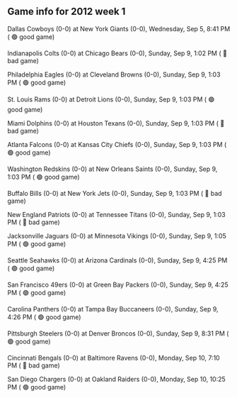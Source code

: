 ## Game info for 2012 week 1
Dallas Cowboys (0-0) at New York Giants (0-0), Wednesday, Sep 5, 8:41 PM (	:green_circle: good game)



Indianapolis Colts (0-0) at Chicago Bears (0-0), Sunday, Sep 9, 1:02 PM (	:red_circle: bad game)

Philadelphia Eagles (0-0) at Cleveland Browns (0-0), Sunday, Sep 9, 1:03 PM (	:green_circle: good game)

St. Louis Rams (0-0) at Detroit Lions (0-0), Sunday, Sep 9, 1:03 PM (	:green_circle: good game)

Miami Dolphins (0-0) at Houston Texans (0-0), Sunday, Sep 9, 1:03 PM (	:red_circle: bad game)

Atlanta Falcons (0-0) at Kansas City Chiefs (0-0), Sunday, Sep 9, 1:03 PM (	:green_circle: good game)

Washington Redskins (0-0) at New Orleans Saints (0-0), Sunday, Sep 9, 1:03 PM (	:green_circle: good game)

Buffalo Bills (0-0) at New York Jets (0-0), Sunday, Sep 9, 1:03 PM (	:red_circle: bad game)

New England Patriots (0-0) at Tennessee Titans (0-0), Sunday, Sep 9, 1:03 PM (	:red_circle: bad game)

Jacksonville Jaguars (0-0) at Minnesota Vikings (0-0), Sunday, Sep 9, 1:05 PM (	:green_circle: good game)



Seattle Seahawks (0-0) at Arizona Cardinals (0-0), Sunday, Sep 9, 4:25 PM (	:green_circle: good game)

San Francisco 49ers (0-0) at Green Bay Packers (0-0), Sunday, Sep 9, 4:25 PM (	:green_circle: good game)

Carolina Panthers (0-0) at Tampa Bay Buccaneers (0-0), Sunday, Sep 9, 4:26 PM (	:green_circle: good game)



Pittsburgh Steelers (0-0) at Denver Broncos (0-0), Sunday, Sep 9, 8:31 PM (	:green_circle: good game)



Cincinnati Bengals (0-0) at Baltimore Ravens (0-0), Monday, Sep 10, 7:10 PM (	:red_circle: bad game)



San Diego Chargers (0-0) at Oakland Raiders (0-0), Monday, Sep 10, 10:25 PM (	:green_circle: good game)

